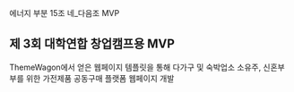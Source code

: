 에너지 부분 15조 네_다음조 MVP 

## 제 3회 대학연합 창업캠프용 MVP

ThemeWagon에서 얻은 웹페이지 템플릿을 통해 다가구 및 숙박업소 소유주, 신혼부부를 위한 가전제품 공동구매 플랫폼 웹페이지 개발